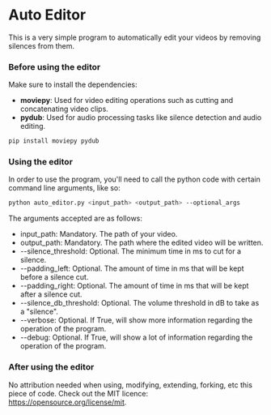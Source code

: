 # Auto Editor

This is a very simple program to automatically edit your videos by removing silences from them.

### Before using the editor
Make sure to install the dependencies:
- **moviepy**: Used for video editing operations such as cutting and concatenating video clips.
- **pydub**: Used for audio processing tasks like silence detection and audio editing.

```bash
pip install moviepy pydub
```


### Using the editor
In order to use the program, you'll need to call the python code with certain command line arguments, like so:
```bash
python auto_editor.py <input_path> <output_path> --optional_args
```

The arguments accepted are as follows:
   * input_path: Mandatory. The path of your video.
   * output_path: Mandatory. The path where the edited video will be written.
   * --silence_threshold: Optional. The minimum time in ms to cut for a silence.
   * --padding_left: Optional. The amount of time in ms that will be kept before a silence cut.
   * --padding_right: Optional. The amount of time in ms that will be kept after a silence cut.
   * --silence_db_threshold: Optional. The volume threshold in dB to take as a "silence". 
   * --verbose: Optional. If True, will show more information regarding the operation of the program.
   * --debug: Optional. If True, will show a lot of information regarding the operation of the program.


### After using the editor
No attribution needed when using, modifying, extending, forking, etc this piece of code. Check out the MIT licence: https://opensource.org/license/mit.
